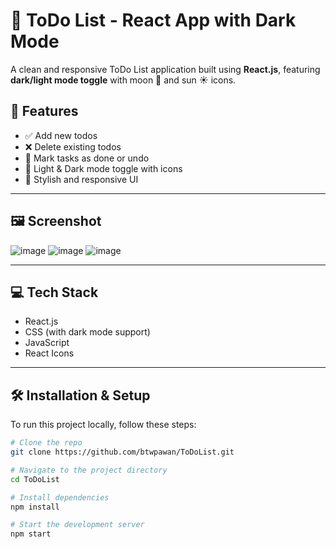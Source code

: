 # 📝 ToDo List - React App with Dark Mode

A clean and responsive ToDo List application built using **React.js**, featuring **dark/light mode toggle** with moon 🌙 and sun ☀️ icons.

## 🚀 Features

- ✅ Add new todos
- ❌ Delete existing todos
- 🔄 Mark tasks as done or undo
- 🌙 Light & Dark mode toggle with icons
- 🎨 Stylish and responsive UI

---

## 🖼️ Screenshot
![image](https://github.com/user-attachments/assets/2a045f9f-9abf-4875-921c-87891baa0789)
![image](https://github.com/user-attachments/assets/273bcd98-f413-4ea3-a53c-08774cd3afb5)
![image](https://github.com/user-attachments/assets/670b3ab3-dca7-4777-96e0-330c8987dc4c)





---

## 💻 Tech Stack

- React.js
- CSS (with dark mode support)
- JavaScript
- React Icons

---

## 🛠️ Installation & Setup

To run this project locally, follow these steps:

```bash
# Clone the repo
git clone https://github.com/btwpawan/ToDoList.git

# Navigate to the project directory
cd ToDoList

# Install dependencies
npm install

# Start the development server
npm start
